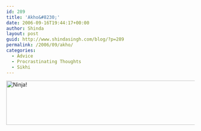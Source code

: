 ```yaml
---
id: 289
title: 'Akho&#8230;'
date: 2006-09-16T19:44:17+00:00
author: Shinda
layout: post
guid: http://www.shindasingh.com/blog/?p=289
permalink: /2006/09/akho/
categories:
  - Advice
  - Procrastinating Thoughts
  - Sikhi
---
```

[<img height="119" alt="Ninja!" src="http://r1.fodey.com/169198028974a41e38c85c7d12d24d351.1.gif" width="606" border="0" />](http://www.fodey.com/generators/animated/ninjatext.asp)